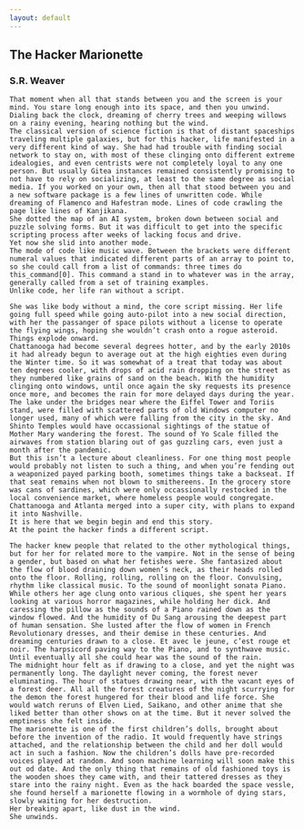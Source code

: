 ```yaml
---
layout: default
---
```

## The Hacker Marionette
### S.R. Weaver

	That moment when all that stands between you and the screen is your mind. You stare long enough into its space, and then you unwind. Dialing back the clock, dreaming of cherry trees and weeping willows on a rainy evening, hearing nothing but the wind.
	The classical version of science fiction is that of distant spaceships traveling multiple galaxies, but for this hacker, life manifested in a very different kind of way. She had had trouble with finding social network to stay on, with most of these clinging onto different extreme idealogies, and even centrists were not completely loyal to any one person. But usually Gitea instances remained consistently promising to not have to rely on socializing, at least to the same degree as social media. If you worked on your own, then all that stood between you and a new software package is a few lines of unwritten code. While dreaming of Flamenco and Hafestran mode. Lines of code crawling the page like lines of Kanjikana.
	She dotted the map of an AI system, broken down between social and puzzle solving forms. But it was difficult to get into the specific scripting process after weeks of lacking focus and drive.
	Yet now she slid into another mode.
	The mode of code like music wave. Between the brackets were different numeral values that indicated different parts of an array to point to, so she could call from a list of commands: three times do this_command[0]. This command a stand in to whatever was in the array, generally called from a set of training examples.
	Unlike code, her life ran without a script.

	She was like body without a mind, the core script missing. Her life going full speed while going auto-pilot into a new social direction, with her the passanger of space pilots without a license to operate the flying wings, hoping she wouldn’t crash onto a rogue asteroid.
	Things explode onward.
	Chattanooga had become several degrees hotter, and by the early 2010s it had already begun to average out at the high eighties even during the Winter time. So it was somewhat of a treat that today was about ten degrees cooler, with drops of acid rain dropping on the street as they numbered like grains of sand on the beach. With the humidity clinging onto windows, until once again the sky requests its presence once more, and becomes the rain for more delayed days during the year. The lake under the bridges near where the Eiffel Tower and Toriis stand, were filled with scattered parts of old Windows computer no longer used, many of which were falling from the city in the sky. And Shinto Temples would have occassional sightings of the statue of Mother Mary wandering the forest. The sound of Yo Scale filled the airwaves from station blaring out of gas guzzling cars, even just a month after the pandemic.
	But this isn’t a lecture about cleanliness. For one thing most people would probably not listen to such a thing, and when you’re fending out a weaponized payed parking booth, sometimes things take a backseat. If that seat remains when not blown to smithereens. In the grocery store was cans of sardines, which were only occassionally restocked in the local convenience market, where homeless people would congregate. Chattanooga and Atlanta merged into a super city, with plans to expand it into Nashville.
	It is here that we begin begin and end this story.
	At the point the hacker finds a different script.

	The hacker knew people that related to the other mythological things, but for her for related more to the vampire. Not in the sense of being a gender, but based on what her fetishes were. She fantasized about the flow of blood draining down women’s neck, as their heads rolled onto the floor. Rolling, rolling, rolling on the floor. Convulsing, rhythm like classical music. To the sound of moonlight sonata Piano.
	While others her age clung onto various cliques, she spent her years looking at various horror magazines, while holding her dick. And caressing the pillow as the sounds of a Piano rained down as the window flowed. And the humidity of Du Sang arousing the deepest part of human sensation. She lusted after the flow of women in French Revolutionary dresses, and their demise in these centuries. And dreaming centuries drawn to a close. Et avec le jeune, c’est rouge et noir. The harpsicord paving way to the Piano, and to synthwave music. Until eventually all she could hear was the sound of the rain.
	The midnight hour felt as if drawing to a close, and yet the night was permanently long. The daylight never coming, the forest never eluminating. The hour of statues drawing near, with the vacant eyes of a forest deer. All all the forest creatures of the night scurrying for the demon the forest hungered for their blood and life force. She would watch reruns of Elven Lied, Saikano, and other anime that she liked better than other shows on at the time. But it never solved the emptiness she felt inside.
	The marionette is one of the first children’s dolls, brought about before the invention of the radio. It would frequently have strings attached, and the relationship between the child and her doll would act in such a fashion. Now the children’s dolls have pre-recorded voices played at random. And soon machine learning will soon make this out od date. And the only thing that remains of old fashioned toys is the wooden shoes they came with, and their tattered dresses as they stare into the rainy night. Even as the hack boarded the space vessle, she found herself a marionette flowing in a wormhole of dying stars, slowly waiting for her destruction.
	Her breaking apart, like dust in the wind.
	She unwinds.


